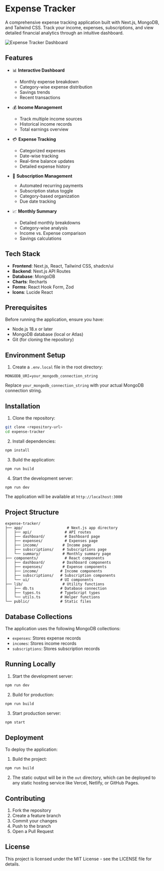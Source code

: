 # Expense Tracker

A comprehensive expense tracking application built with Next.js, MongoDB, and Tailwind CSS. Track your income, expenses, subscriptions, and view detailed financial analytics through an intuitive dashboard.

![Expense Tracker Dashboard](https://images.pexels.com/photos/53621/calculator-calculation-insurance-finance-53621.jpeg?auto=compress&cs=tinysrgb&w=1260&h=750&dpr=1)

## Features

- 📊 **Interactive Dashboard**
  - Monthly expense breakdown
  - Category-wise expense distribution
  - Savings trends
  - Recent transactions

- 💰 **Income Management**
  - Track multiple income sources
  - Historical income records
  - Total earnings overview

- 💳 **Expense Tracking**
  - Categorized expenses
  - Date-wise tracking
  - Real-time balance updates
  - Detailed expense history

- 📅 **Subscription Management**
  - Automated recurring payments
  - Subscription status toggle
  - Category-based organization
  - Due date tracking

- 📈 **Monthly Summary**
  - Detailed monthly breakdowns
  - Category-wise analysis
  - Income vs. Expense comparison
  - Savings calculations

## Tech Stack

- **Frontend**: Next.js, React, Tailwind CSS, shadcn/ui
- **Backend**: Next.js API Routes
- **Database**: MongoDB
- **Charts**: Recharts
- **Forms**: React Hook Form, Zod
- **Icons**: Lucide React

## Prerequisites

Before running the application, ensure you have:

- Node.js 18.x or later
- MongoDB database (local or Atlas)
- Git (for cloning the repository)

## Environment Setup

1. Create a `.env.local` file in the root directory:

```env
MONGODB_URI=your_mongodb_connection_string
```

Replace `your_mongodb_connection_string` with your actual MongoDB connection string.

## Installation

1. Clone the repository:
```bash
git clone <repository-url>
cd expense-tracker
```

2. Install dependencies:
```bash
npm install
```

3. Build the application:
```bash
npm run build
```

4. Start the development server:
```bash
npm run dev
```

The application will be available at `http://localhost:3000`

## Project Structure

```
expense-tracker/
├── app/                    # Next.js app directory
│   ├── api/               # API routes
│   ├── dashboard/         # Dashboard page
│   ├── expenses/          # Expenses page
│   ├── income/           # Income page
│   ├── subscriptions/    # Subscriptions page
│   └── summary/          # Monthly summary page
├── components/            # React components
│   ├── dashboard/        # Dashboard components
│   ├── expenses/         # Expense components
│   ├── income/          # Income components
│   ├── subscriptions/   # Subscription components
│   └── ui/              # UI components
├── lib/                  # Utility functions
│   ├── db.ts            # Database connection
│   ├── types.ts         # TypeScript types
│   └── utils.ts         # Helper functions
└── public/              # Static files
```

## Database Collections

The application uses the following MongoDB collections:

- `expenses`: Stores expense records
- `incomes`: Stores income records
- `subscriptions`: Stores subscription records

## Running Locally

1. Start the development server:
```bash
npm run dev
```

2. Build for production:
```bash
npm run build
```

3. Start production server:
```bash
npm start
```

## Deployment

To deploy the application:

1. Build the project:
```bash
npm run build
```

2. The static output will be in the `out` directory, which can be deployed to any static hosting service like Vercel, Netlify, or GitHub Pages.

## Contributing

1. Fork the repository
2. Create a feature branch
3. Commit your changes
4. Push to the branch
5. Open a Pull Request

## License

This project is licensed under the MIT License - see the LICENSE file for details.